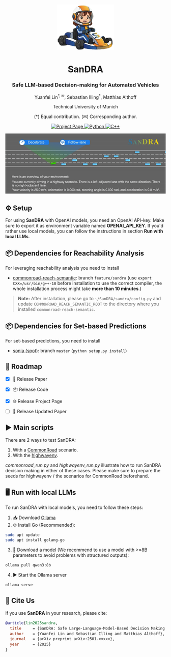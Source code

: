 <div align="center">
<img src="docs/static/images/sandra_logo_cut.png" width="180">
<h1>SanDRA</h1>
<h3>Safe LLM-based Decision-making for Automated Vehicles</h3>

[Yuanfei Lin](https://yuanfei-lin.github.io/)<sup>\*, ✉</sup>, [Sebastian Illing](https://www.linkedin.com/in/sebastian-illing-6099a4336/)<sup>\*</sup>, [Matthias Althoff](https://www.ce.cit.tum.de/cps/members/prof-dr-ing-matthias-althoff/)

Technical University of Munich

(\*) Equal contribution. (✉) Corresponding author.  

<a href="https://commonroad.github.io/SanDRA/"><img src='https://img.shields.io/badge/Project_Page-SanDRA-blue' alt='Project Page'>
<a href="https://www.python.org/">
  <img src="https://img.shields.io/badge/Python-3776AB?logo=python&logoColor=white" alt="Python">
</a>
<a href="https://isocpp.org/">
  <img src="https://img.shields.io/badge/C++-00599C?logo=cplusplus&logoColor=white" alt="C++">
</a>

<p align="center">
  <img src="docs/static/videos/sandra_animation.gif" alt="SanDRA GIF" />
</p>
 </div>


## ⚙️ Setup
For using **SanDRA** with OpenAI models, you need an OpenAI API-key. Make sure to export it as environment variable named **OPENAI_API_KEY**.
If you'd rather use local models, you can follow the instructions in section **Run with local LLMs**.

## 📦 Dependencies for Reachability Analysis  
For leveraging reachability analysis you need to install
* [commonroad-reach-semantic](https://github.com/CommonRoad/commonroad-reach-semantic/tree/feature/sandra): branch `feature/sandra` 
(use `export CXX=/usr/bin/g++-10` before installation to use the correct compiler, the whole installation process might take **more than 10 minutes**.)
> **Note:** After installation, please go to `~/SanDRA/sandra/config.py` and update `COMMONROAD_REACH_SEMANTIC_ROOT` to the directory where you installed `commonroad-reach-semantic`.

##  📦 Dependencies for Set-based Predictions
For set-based predictions, you need to install
* [sonia (spot)](https://github.com/CommonRoad/spot-sonia): branch `master` (`python setup.py install`)

## 🔄 Roadmap  

- [x] 📄 Release Paper  
- [x] 📦 Release Code
- [x] 🌐 Release Project Page
- [ ] 📑 Release Updated Paper  


## ▶️ Main scripts
There are 2 ways to test SanDRA:
1. With a [CommonRoad](https://commonroad.in.tum.de/) scenario.
2. With the [highwayenv](https://highway-env.farama.org/).

*commonroad_run.py* and  *highwayenv_run.py* illustrate how to run SanDRA decision making in either of these cases. Please make sure to prepare the seeds for highwayenv / the scenarios for CommonRoad beforehand.

## 🖥️ Run with local LLMs
To run SanDRA with local models, you need to follow these steps:
1. 📥 Download [Ollama](https://ollama.com/download)
2. ⚙️ Install Go (Recommended):
```bash
sudo apt update
sudo apt install golang-go
```
3. 🤖 Download a model (We recommend to use a model with >=8B parameters to avoid problems with structured outputs):
```bash
ollama pull qwen3:8b
```
4. ▶️ Start the Ollama server
```bash
ollama serve
```
## 📝 Cite Us  

If you use **SanDRA** in your research, please cite:  

```bibtex
@article{lin2025sandra,
  title     = {SanDRA: Safe Large-Language-Model-Based Decision Making for Automated Vehicles Using Reachability Analysis},
  author    = {Yuanfei Lin and Sebastian Illing and Matthias Althoff},
  journal   = {arXiv preprint arXiv:2501.xxxxx}, 
  year      = {2025}
}